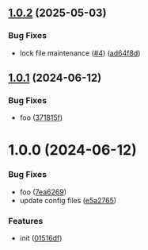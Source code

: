 ## [1.0.2](https://github.com/dword-design/vite-plugin-vue-babel/compare/v1.0.1...v1.0.2) (2025-05-03)


### Bug Fixes

* lock file maintenance ([#4](https://github.com/dword-design/vite-plugin-vue-babel/issues/4)) ([ad64f8d](https://github.com/dword-design/vite-plugin-vue-babel/commit/ad64f8df732ab88059b48f0bdbbdfe53f308a0f2))

## [1.0.1](https://github.com/dword-design/vite-plugin-vue-babel/compare/v1.0.0...v1.0.1) (2024-06-12)


### Bug Fixes

* foo ([371815f](https://github.com/dword-design/vite-plugin-vue-babel/commit/371815fcfeba14d6cdd503a68ca85dd3b936dbbb))

# 1.0.0 (2024-06-12)


### Bug Fixes

* foo ([7ea6269](https://github.com/dword-design/vite-plugin-vue-babel/commit/7ea626945a3e902fe99730c9f7e78cd12e246016))
* update config files ([e5a2765](https://github.com/dword-design/vite-plugin-vue-babel/commit/e5a2765d839b6f4e473bea2b2ec7964ed91776d2))


### Features

* init ([01516df](https://github.com/dword-design/vite-plugin-vue-babel/commit/01516dffe9e10f7a1963cb4c6d63af8ed8e5a334))
